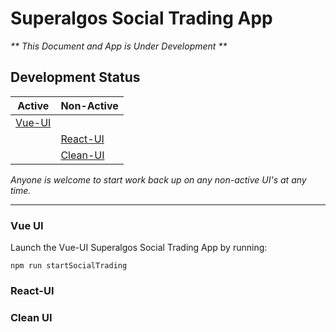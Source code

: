 # Superalgos Social Trading App

_** This Document and App is Under Development **_

## Development Status

|**Active**|**Non-Active**|
|----------|------------|
|[Vue-UI](#vue-ui)| |
| |[React-UI](#react-ui)|
| |[Clean-UI](#clean-ui)|

_Anyone is welcome to start work back up on any non-active UI's at any time._

---

### Vue UI

Launch the Vue-UI Superalgos Social Trading App by running:
```
npm run startSocialTrading
```

### React-UI

### Clean UI

